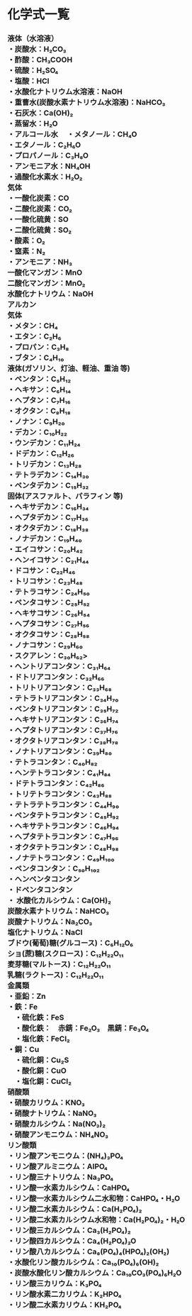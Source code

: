 <html lang="ja">
  <head>
    <meta charset="UTF-8">
    <meta name="viewport" content="width=device-width, initial-scale=1.0">
    <title>化学式</title>
    <style>
      h2 {
        color: black
      }
      body {
        background: white
        font-family:'ＭＳ Ｐゴシック','メイリオ','ヒラギノ角ゴ Pro W3',sans-serif;
      }
    </style>
  </head>
<body>
  <h1>化学式一覧</h1>
  <h3>
  液体（水溶液）<br>
  ・炭酸水：H₂CO₃<br>
  ・酢酸：CH₃COOH<br>
  ・硫酸：H₂SO₄<br>
  ・塩酸：HCl<br>
  ・水酸化ナトリウム水溶液：NaOH<br>
  ・重曹水(炭酸水素ナトリウム水溶液)：NaHCO₃<br>
  ・石灰水：Ca(OH)₂<br>
  ・蒸留水：H₂O<br>
  ・アルコール水
  　・メタノール：CH₄O<br>
    ・エタノール：C₂H₆O<br>
    ・プロパノール：C₃H₈O<br>
  ・アンモニア水：NH₄OH<br>
  ・過酸化水素水：H₂O₂<br>
  気体<br>
  ・一酸化炭素：CO<br>
  ・二酸化炭素：CO₂<br>
  ・一酸化硫黄：SO<br>
  ・二酸化硫黄：SO₂<br>
  ・酸素：O₂<br>
  ・窒素：N₂<br>
  ・アンモニア：NH₃<br>
  一酸化マンガン：MnO<br>
  二酸化マンガン：MnO₂<br>
  水酸化ナトリウム：NaOH<br>
  アルカン<br>
    気体<br>
  ・メタン：CH₄<br>
  ・エタン：C₂H₆<br>
  ・プロパン：C₃H₈<br>
    ・ブタン：C₄H₁₀<br>
    液体(ガソリン、灯油、軽油、重油 等)<br>
    ・ペンタン：C₅H₁₂<br>
    ・ヘキサン：C₆H₁₄<br>
    ・ヘプタン：C₇H₁₆<br>
    ・オクタン：C₈H₁₈<br>
    ・ノナン：C₉H₂₀<br>
    ・デカン：C₁₀H₂₂<br>
    ・ウンデカン：C₁₁H₂₄<br>
    ・ドデカン：C₁₂H₂₆<br>
    ・トリデカン：C₁₃H₂₈<br>
    ・テトラデカン：C₁₄H₃₀<br>
    ・ペンタデカン：C₁₅H₃₂<br>
    固体(アスファルト、パラフィン 等)<br>
    ・ヘキサデカン：C₁₆H₃₄<br>
    ・ヘプタデカン：C₁₇H₃₆<br>
    ・オクタデカン：C₁₈H₃₈<br>
    ・ノナデカン：C₁₉H₄₀<br>
    ・エイコサン：C₂₀H₄₂<br>
    ・ヘンイコサン：C₂₁H₄₄<br>
    ・ドコサン：C₂₂H₄₆<br>
    ・トリコサン：C₂₃H₄₈<br>
    ・テトラコサン：C₂₄H₅₀<br>
    ・ペンタコサン：C₂₅H₅₂<br>
    ・ヘキサコサン：C₂₆H₅₄<br>
    ・ヘプタコサン：C₂₇H₅₆<br>
    ・オクタコサン：C₂₈H₅₈<br>
    ・ノナコサン：C₂₉H₆₀<br>
    ・スクアレン：C₃₀H₆₂><br>
    ・ヘントリアコンタン：C₃₁H₆₄<br>
    ・ドトリアコンタン：C₃₂H₆₆<br>
    ・トリトリアコンタン：C₃₃H₆₈<br>
    ・テトラトリアコンタン：C₃₄H₇₀<br>
    ・ペンタトリアコンタン：C₃₅H₇₂<br>
    ・ヘキサトリアコンタン：C₃₆H₇₄<br>
    ・ヘプタトリアコンタン：C₃₇H₇₆<br>
    ・オクタトリアコンタン：C₃₈H₇₈<br>
    ・ノナトリアコンタン：C₃₉H₈₀<br>
    ・テトラコンタン：C₄₀H₈₂<br>
    ・ヘンテトラコンタン：C₄₁H₈₄<br>
    ・ドテトラコンタン：C₄₂H₈₆<br>
    ・トリテトラコンタン：C₄₃H₈₈<br>
    ・テトラテトラコンタン：C₄₄H₉₀<br>
    ・ペンタテトラコンタン：C₄₅H₉₂<br>
    ・ヘキサテトラコンタン：C₄₆H₉₄<br>
    ・へプタテトラコンタン：C₄₇H₉₆<br>
    ・オクタテトラコンタン：C₄₈H₉₈<br>
    ・ノナテトラコンタン：C₄₉H₁₀₀<br>
    ・ペンタコンタン：C₅₀H₁₀₂<br>
    ・ヘンペンタコンタン<br>
    ・ドペンタコンタン<br>
    ・
  水酸化カルシウム：Ca(OH)₂<br>
  炭酸水素ナトリウム：NaHCO₃<br>
  炭酸ナトリウム：Na₂CO₃<br>
  塩化ナトリウム：NaCl<br>
ブドウ(葡萄)糖(グルコース)：C₆H₁₂O₆<br>
  ショ(蔗)糖(スクロース)：C₁₂H₂₂O₁₁<br>
  麦芽糖(マルトース)：C₁₂H₂₂O₁₁<br>
  乳糖(ラクトース)：C₁₂H₂₂O₁₁<br>
  金属類<br>
・亜鉛：Zn<br>
  ・鉄：Fe<br>
  　・硫化鉄：FeS<br>
  　・酸化鉄：　赤錆：Fe₂O₃　黒錆：Fe₃O₄<br>
  　・塩化鉄：FeCl₂<br>
  ・銅：Cu<br>
  　・硫化銅：Cu₂S<br>
  　・酸化銅：CuO<br>
  　・塩化銅：CuCl₂<br>
  硝酸類<br>
  ・硝酸カリウム：KNO₃<br>
  ・硝酸ナトリウム：NaNO₃<br>
  ・硝酸カルシウム：Na(NO₃)₂<br>
  ・硝酸アンモニウム：NH₄NO₃<br>
  リン酸類<br>
  ・リン酸アンモニウム：(NH₄)₃PO₄<br>
  ・リン酸アルミニウム：AlPO₄<br>
  ・リン酸三ナトリウム：Na₃PO₄<br>
  ・リン酸一水素カルシウム：CaHPO₄<br>
  ・リン酸一水素カルシウム二水和物：CaHPO₄・H₂O<br>
  ・リン酸二水素カルシウム：Ca(H₂PO₄)₂<br>
  ・リン酸二水素カルシウム水和物：Ca(H₂PO₄)₂・H₂O<br>
  ・リン酸三カルシウム：Ca₃(H₂PO₄)₂<br>
  ・リン酸四カルシウム：Ca₄(H₂PO₄)₂O<br>
  ・リン酸八カルシウム：Ca₈(PO₄)₄(HPO₄)₂(OH₂)<br>
  ・水酸化リン酸カルシウム：Ca₁₀(PO₄)₆(OH)₂<br>
  ・炭酸水酸化リン酸カルシウム：Ca₁₀CO₃(PO₄)₆H₂O<br>
  ・リン酸三カリウム：K₃PO₄<br>
  ・リン酸水素二カリウム：K₂HPO₄<br>
  ・リン酸二水素カリウム：KH₂PO₄<br>
  </h3>
</body>
</html>
